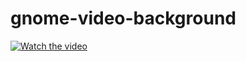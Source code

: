 # gnome-video-background

[![Watch the video](https://img.youtube.com/vi/WqTWoe4h3vM/maxresdefault.jpg)](https://youtu.be/WqTWoe4h3vM)
